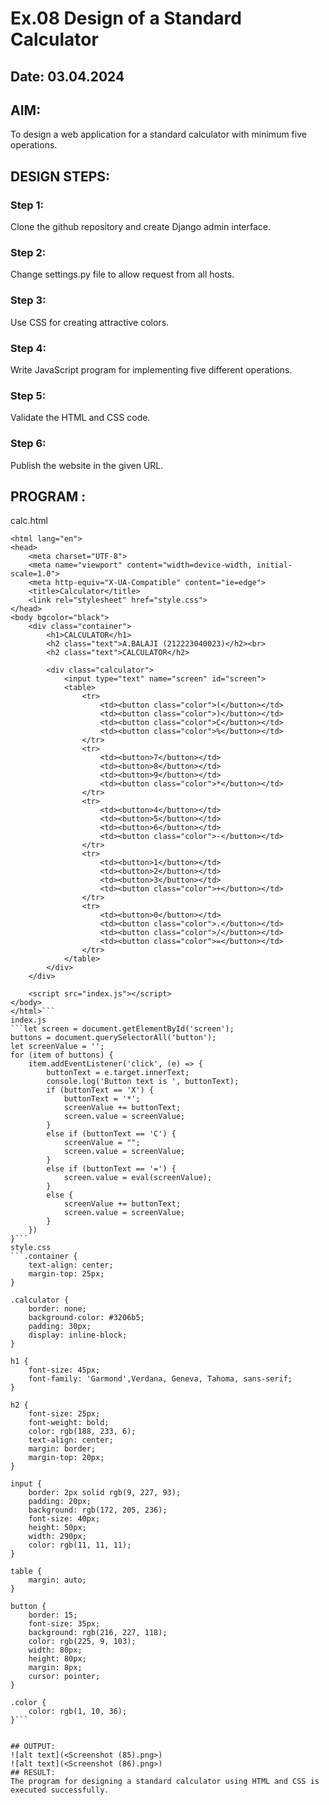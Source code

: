 # Ex.08 Design of a Standard Calculator
## Date: 03.04.2024

## AIM:
To design a web application for a standard calculator with minimum five operations.

## DESIGN STEPS:

### Step 1:
Clone the github repository and create Django admin interface.

### Step 2:
Change settings.py file to allow request from all hosts.

### Step 3:
Use CSS for creating attractive colors.

### Step 4:
Write JavaScript program for implementing five different operations.

### Step 5:
Validate the HTML and CSS code.

### Step 6:
Publish the website in the given URL.

## PROGRAM :
calc.html
```<!DOCTYPE html>
<html lang="en">
<head>
    <meta charset="UTF-8">
    <meta name="viewport" content="width=device-width, initial-scale=1.0">
    <meta http-equiv="X-UA-Compatible" content="ie=edge">
    <title>Calculator</title>
    <link rel="stylesheet" href="style.css">
</head>
<body bgcolor="black">
    <div class="container">
        <h1>CALCULATOR</h1>
        <h2 class="text">A.BALAJI (212223040023)</h2><br>
        <h2 class="text">CALCULATOR</h2>

        <div class="calculator">
            <input type="text" name="screen" id="screen">
            <table>
                <tr>
                    <td><button class="color">(</button></td>
                    <td><button class="color">)</button></td>
                    <td><button class="color">C</button></td>
                    <td><button class="color">%</button></td>
                </tr>
                <tr>
                    <td><button>7</button></td>
                    <td><button>8</button></td>
                    <td><button>9</button></td>
                    <td><button class="color">*</button></td>
                </tr>
                <tr>
                    <td><button>4</button></td>
                    <td><button>5</button></td>
                    <td><button>6</button></td>
                    <td><button class="color">-</button></td>
                </tr>
                <tr>
                    <td><button>1</button></td>
                    <td><button>2</button></td>
                    <td><button>3</button></td>
                    <td><button class="color">+</button></td>
                </tr>
                <tr>
                    <td><button>0</button></td>
                    <td><button class="color">.</button></td>
                    <td><button class="color">/</button></td>
                    <td><button class="color">=</button></td>
                </tr>
            </table>
        </div>
    </div>

    <script src="index.js"></script>
</body>
</html>```
index.js
```let screen = document.getElementById('screen');
buttons = document.querySelectorAll('button');
let screenValue = '';
for (item of buttons) {
    item.addEventListener('click', (e) => {
        buttonText = e.target.innerText;
        console.log('Button text is ', buttonText);
        if (buttonText == 'X') {
            buttonText = '*';
            screenValue += buttonText;
            screen.value = screenValue;
        }
        else if (buttonText == 'C') {
            screenValue = "";
            screen.value = screenValue;
        }
        else if (buttonText == '=') {
            screen.value = eval(screenValue);
        }
        else {
            screenValue += buttonText;
            screen.value = screenValue;
        }
    })
}```
style.css
```.container {
    text-align: center;
    margin-top: 25px;
}

.calculator {
    border: none;
    background-color: #3206b5;
    padding: 30px;
    display: inline-block;
}

h1 {
    font-size: 45px;
    font-family: 'Garmond',Verdana, Geneva, Tahoma, sans-serif;
}

h2 {
    font-size: 25px;
    font-weight: bold;
    color: rgb(188, 233, 6);
    text-align: center;
    margin: border;
    margin-top: 20px;
}

input {
    border: 2px solid rgb(9, 227, 93);
    padding: 20px;
    background: rgb(172, 205, 236);
    font-size: 40px;
    height: 50px;
    width: 290px;
    color: rgb(11, 11, 11);
}

table {
    margin: auto;
}

button {
    border: 15;
    font-size: 35px;
    background: rgb(216, 227, 118);
    color: rgb(225, 9, 103);
    width: 80px;
    height: 80px;
    margin: 8px;
    cursor: pointer;
}

.color {
    color: rgb(1, 10, 36);
}```


## OUTPUT:
![alt text](<Screenshot (85).png>)
![alt text](<Screenshot (86).png>)
## RESULT:
The program for designing a standard calculator using HTML and CSS is executed successfully.
